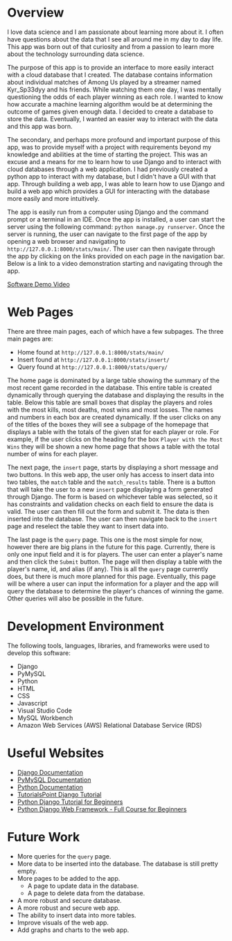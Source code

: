 # Overview

I love data science and I am passionate about learning more about it. I often have questions about the data that I see all around me in my day to day life. This app was born out of that curiosity and from a passion to learn more about the technology surrounding data science.

The purpose of this app is to provide an interface to more easily interact with a cloud database that I created. The database contains information about individual matches of Among Us played by a streamer named Kyr_Sp33dyy and his friends. While watching them one day, I was mentally questioning the odds of each player winning as each role. I wanted to know how accurate a machine learning algorithm would be at determining the outcome of games given enough data. I decided to create a database to store the data. Eventually, I wanted an easier way to interact with the data and this app was born.

The secondary, and perhaps more profound and important purpose of this app, was to provide myself with a project with requirements beyond my knowledge and abilities at the time of starting the project. This was an excuse and a means for me to learn how to use Django and to interact with cloud databases through a web application. I had previously created a python app to interact with my database, but I didn't have a GUI with that app. Through building a web app, I was able to learn how to use Django and build a web app which provides a GUI for interacting with the database more easily and more intuitively.

The app is easily run from a computer using Django and the command prompt or a terminal in an IDE. Once the app is installed, a user can start the server using the following command: `python manage.py runserver`. Once the server is running, the user can navigate to the first page of the app by opening a web browser and navigating to `http://127.0.0.1:8000/stats/main/`. The user can then navigate through the app by clicking on the links provided on each page in the navigation bar. Below is a link to a video demonstration starting and navigating through the app.

[Software Demo Video](https://youtu.be/7vZoAnZJsyg)

# Web Pages

There are three main pages, each of which have a few subpages. The three main pages are:

- Home found at `http://127.0.0.1:8000/stats/main/`
- Insert found at `http://127.0.0.1:8000/stats/insert/`
- Query found at `http://127.0.0.1:8000/stats/query/`

The home page is dominated by a large table showing the summary of the most recent game recorded in the database. This entire table is created dynamically through querying the database and displaying the results in the table. Below this table are small boxes that display the players and roles with the most kills, most deaths, most wins and most losses. The names and  numbers in each box are created dynamically. If the user clicks on any of the titles of the boxes they will see a subpage of the homepage that displays a table with the totals of the given stat for each player or role. For example, if the user clicks on the heading for the box `Player with the Most Wins` they will be shown a new home page that shows a table with the total number of wins for each player. 

The next page, the `insert` page, starts by displaying a short message and two buttons. In this web app, the user only has access to insert data into two tables, the `match` table and the `match_results` table. There is a button that will take the user to a new `insert` page displaying a form generated through Django. The form is based on whichever table was selected, so it has constraints and validation checks on each field to ensure the data is valid. The user can then fill out the form and submit it. The data is then inserted into the database. The user can then navigate back to the `insert` page and reselect the table they want to insert data into.

The last page is the `query` page. This one is the most simple for now, however there are big plans in the future for this page. Currently, there is only one input field and it is for players. The user can enter a player's name and then click the `Submit` button. The page will then display a table with the player's name, id, and alias (if any). This is all the `query` page currently does, but there is much more planned for this page. Eventually, this page will be where a user can input the information for a player and the app will query the database to determine the player's chances of winning the game. Other queries will also be possible in the future.

# Development Environment

The following tools, languages, libraries, and frameworks were used to develop this software:
- Django
- PyMySQL
- Python
- HTML
- CSS
- Javascript
- Visual Studio Code
- MySQL Workbench
- Amazon Web Services (AWS) Relational Database Service (RDS)

# Useful Websites

- [Django Documentation](https://docs.djangoproject.com/en/4.1/)
- [PyMySQL Documentation](https://pymysql.readthedocs.io/en/latest/index.html)
- [Python Documentation](https://docs.python.org/3/)
- [TutorialsPoint Django Tutorial](https://www.tutorialspoint.com/django/index.htm)
- [Python Django Tutorial for Beginners](https://www.youtube.com/watch?v=rHux0gMZ3Eg&ab_channel=ProgrammingwithMosh)
- [Python Django Web Framework - Full Course for Beginners](https://www.youtube.com/watch?v=F5mRW0jo-U4)

# Future Work

- More queries for the `query` page.
- More data to be inserted into the database. The database is still pretty empty.
- More pages to be added to the app.
    - A page to update data in the database.
    - A page to delete data from the database.
- A more robust and secure database.
- A more robust and secure web app.
- The ability to insert data into more tables.
- Improve visuals of the web app.
- Add graphs and charts to the web app.
